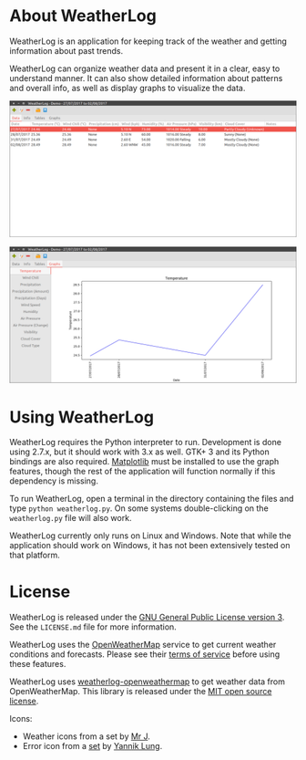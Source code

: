 # About WeatherLog

WeatherLog is an application for keeping track of the weather and getting information about past trends.

WeatherLog can organize weather data and present it in a clear, easy to understand manner. It can also show detailed information about
patterns and overall info, as well as display graphs to visualize the data.

![WeatherLog main UI](resources/readme_images/readme_main.png "Main view with example data")

![WeatherLog graphs UI](resources/readme_images/readme_graph.png "Graphs tab")

# Using WeatherLog

WeatherLog requires the Python interpreter to run. Development is done using 2.7.x, but it should work with 3.x as well. GTK+ 3 and its Python bindings
are also required. [Matplotlib](http://matplotlib.org/) must be installed to use the graph features, though the rest of the application will function normally if this dependency
is missing.

To run WeatherLog, open a terminal in the directory containing the files and type `python weatherlog.py`. On some systems double-clicking on the 
`weatherlog.py` file will also work.

WeatherLog currently only runs on Linux and Windows. Note that while the application should work on Windows, it has not been extensively tested on that
platform.

# License

WeatherLog is released under the [GNU General Public License version 3](https://www.gnu.org/licenses/gpl-3.0.txt). See the `LICENSE.md` file for more information.

WeatherLog uses the [OpenWeatherMap](http://openweathermap.org/) service to get current weather conditions and forecasts. Please see their [terms of service](http://openweathermap.org/terms)
before using these features.

WeatherLog uses [weatherlog-openweathermap](https://github.com/achesak/weatherlog-openweathermap) to get weather data from OpenWeatherMap. This library is released
under the [MIT open source license](http://opensource.org/licenses/mit-license.php).

Icons:
* Weather icons from a set by [Mr J](https://www.iconfinder.com/iconsets/weather-icons-8).
* Error icon from a [set](https://www.iconfinder.com/iconsets/freecns-cumulus) by [Yannik Lung](http://yanlu.de/).
